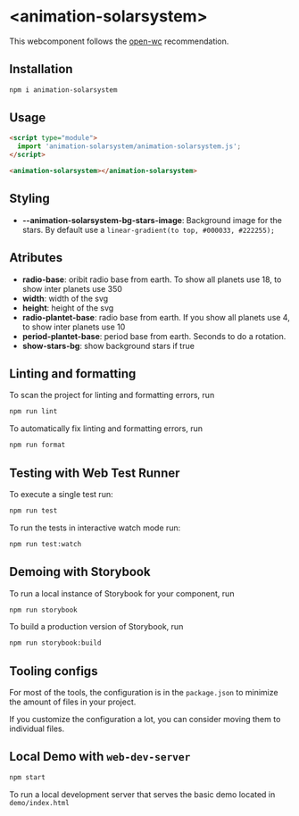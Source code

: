 # \<animation-solarsystem>

This webcomponent follows the [open-wc](https://github.com/open-wc/open-wc) recommendation.

## Installation

```bash
npm i animation-solarsystem
```

## Usage

```html
<script type="module">
  import 'animation-solarsystem/animation-solarsystem.js';
</script>

<animation-solarsystem></animation-solarsystem>
```

## Styling

- **--animation-solarsystem-bg-stars-image**: Background image for the stars. By default use a `linear-gradient(to top, #000033, #222255);`

## Atributes

- **radio-base**: oribit radio base from earth. To show all planets use 18, to show inter planets use 350
- **width**: width of the svg
- **height**: height of the svg
- **radio-plantet-base**: radio base from earth. If you show all planets use 4, to show inter planets use 10
- **period-plantet-base**: period base from earth. Seconds to do a rotation.
- **show-stars-bg**: show background stars if true

## Linting and formatting

To scan the project for linting and formatting errors, run

```bash
npm run lint
```

To automatically fix linting and formatting errors, run

```bash
npm run format
```

## Testing with Web Test Runner

To execute a single test run:

```bash
npm run test
```

To run the tests in interactive watch mode run:

```bash
npm run test:watch
```

## Demoing with Storybook

To run a local instance of Storybook for your component, run

```bash
npm run storybook
```

To build a production version of Storybook, run

```bash
npm run storybook:build
```

## Tooling configs

For most of the tools, the configuration is in the `package.json` to minimize the amount of files in your project.

If you customize the configuration a lot, you can consider moving them to individual files.

## Local Demo with `web-dev-server`

```bash
npm start
```

To run a local development server that serves the basic demo located in `demo/index.html`
